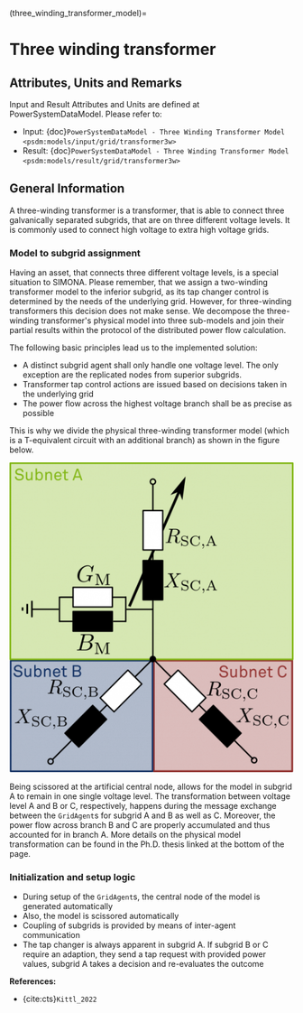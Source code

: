 (three_winding_transformer_model)=
# Three winding transformer

## Attributes, Units and Remarks

Input and Result Attributes and Units are defined at PowerSystemDataModel. Please refer to:

- Input: {doc}`PowerSystemDataModel - Three Winding Transformer Model <psdm:models/input/grid/transformer3w>`
- Result: {doc}`PowerSystemDataModel - Three Winding Transformer Model <psdm:models/result/grid/transformer3w>`

## General Information

A three-winding transformer is a transformer, that is able to connect three galvanically separated subgrids, that are on three different voltage levels.
It is commonly used to connect high voltage to extra high voltage grids.

### Model to subgrid assignment
Having an asset, that connects three different voltage levels, is a special situation to SIMONA.
Please remember, that we assign a two-winding transformer model to the inferior subgrid, as its tap changer control is determined by the needs of the underlying grid.
However, for three-winding transformers this decision does not make sense.
We decompose the three-winding transformer's physical model into three sub-models and join their partial results within the protocol of the distributed power flow calculation.

The following basic principles lead us to the implemented solution:
- A distinct subgrid agent shall only handle one voltage level. The only exception are the replicated nodes from superior subgrids.
- Transformer tap control actions are issued based on decisions taken in the underlying grid
- The power flow across the highest voltage branch shall be as precise as possible

This is why we divide the physical three-winding transformer model (which is a T-equivalent circuit with an additional branch) as shown in the figure below.

![](../_static/figures/models/transformer_model/ModelTwt.png)

Being scissored at the artificial central node, allows for the model in subgrid A to remain in one single voltage level.
The transformation between voltage level A and B or C, respectively, happens during the message exchange between the `GridAgent`s for subgrid A and B as well as C.
Moreover, the power flow across branch B and C are properly accumulated and thus accounted for in branch A.
More details on the physical model transformation can be found in the Ph.D. thesis linked at the bottom of the page.

### Initialization and setup logic
- During setup of the `GridAgent`s, the central node of the model is generated automatically
- Also, the model is scissored automatically
- Coupling of subgrids is provided by means of inter-agent communication
- The tap changer is always apparent in subgrid A. If subgrid B or C require an adaption, they send a tap request with provided power values, subgrid A takes a decision and re-evaluates the outcome

**References:**
* {cite:cts}`Kittl_2022`
